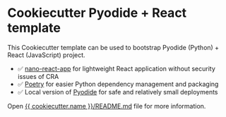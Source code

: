 # Cookiecutter Pyodide + React template

This Cookiecutter template can be used to bootstrap Pyodide (Python) + React
(JavaScript) project.

- ✅ [nano-react-app](https://github.com/nano-react-app/nano-react-app/) for
  lightweight React application without security issues of CRA
- ✅ [Poetry](https://python-poetry.org/) for easier Python dependency
  management and packaging
- ✅ Local version of [Pyodide](https://pyodide.org/en/stable/) for safe and
  relatively small deployments

Open
[{{ cookiecutter.name }}/README.md](https://github.com/sureimthatmatt/cookiecutter-pyodide-react/blob/master/%7B%7B%20cookiecutter.name%20%7D%7D/README.md)
file for more information.
